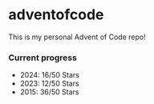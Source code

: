 # adventofcode

This is my personal Advent of Code repo!

### Current progress

- 2024: 16/50 Stars
- 2023: 12/50 Stars
- 2015: 36/50 Stars